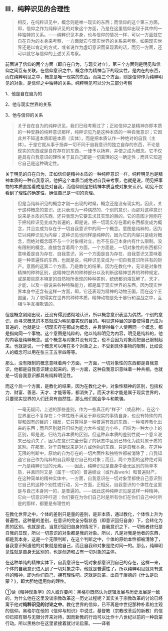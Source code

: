 <h2>Ⅲ．纯粹识见的合理性</h2><blockquote>相反，在纯粹识见中，概念则是唯一现实的东西；而信仰的这个第三方面，即，信仰之作为纯粹识见的对象这个方面，乃是在这里信仰出现于其中的一种独特的关系。——纯粹识见本身，也与信仰的情况一样，可以一方面就它自在自为的本身来考察，一方面就它与现实世界的关系来考察，如果现实世界还是以肯定的方式，或者说作为虚幻意识而呈现着的话，而另一方面，还可以就它与信仰的上述关系考察。</blockquote><p>前面讲了信仰的两个方面（即自在自为，与现实对立），第三个方面则是明见和信仰之间互有关联。在信仰意识之中，概念作为精神当下的现实性，是内在的东西，而在纯粹明见之中，概念是唯一现实的东西。而第三个方面，则是信仰作为纯粹明见的对象，是信仰之中独特的关系。纯粹明见可以分为三部分考察</p><p>1、他是自在自为的</p><p>2、他与现实世界的关系</p><p>3、他与信仰的关系</p><blockquote>关于自在自为的纯粹识见，我们已经考察过了；正如信仰之是精神亦即本质的一种安静的纯粹意识那样，纯粹识见乃是这种本质的一种自我意识；它因此并不知道本质即是本质〔实体〕，而是把本质认作一种绝对的自我〔主体〕。于是它就从事于扬弃一切不同于自我意识的独立自存的东西，不论是现实的东西或是自在存在的东西，一律予以扬弃，并使之成为概念。它不仅是具有自我意识的理性关于其自己即是一切真理的这一确定性；而且它知道它自己是这种确定性。</blockquote><p>关于明见的自在自为，正如信仰是精神本质的一种纯粹意识一样，纯粹明见也是精神本质的一种自我意识，他把这个本质当成绝对自我来考察，也就是说，明见把事物的本质直接看成是绝对自我，而信仰则是把精神本质当成对象来认识。明见不仅看到了理性的确定性，确信自己是一切的真理。</p><blockquote>但是当纯粹识见的概念才刚一出现的时候，概念还是没有现实的。因此，关于这种概念的意识，还只表现为一种偶然的、个别的意识，而那对这种意识说来是本质的东西，还只表现为它要去求其实现的目的。它的意图才刚刚在于把纯粹识见变成为普遍的，即是说，把一切现实存在着的东西都变成为概念，并且变成为存在于一切自我意识中的同一个概念。意图是纯粹的，因为它以纯粹识见为内容；这种识见也同样是纯粹的，因为它的内容只是绝对概念，而绝对概念既不与一个对象相对立，也不在自己本身内有什么限制。没有限制的概念，直接包含着两个方面，一个方面是，一切对象性的东西都只意味着是自为存在、自我意识，另一个方面是自为存在、自我意识又意味着是一种普遍性的东西，也就是说，纯粹识见变成为一切自我意识所共有的财产。意图的这第二个方面，乃是教化的结果，因为在教化中，无论是对象性精神的种种区别，这精神世界的种种部分以及判断这精神世界的种种规定，或是那些原本特定的自然物所表现的种种差别，统统都消溶瓦解了。天才，才能，以及一般说来各种特殊能力，都是属于现实世界的东西，因为现实世界本身中还含有这样一方面，即，它还表现为精神的动物王国，而在这个王国里，为了取得实在世界的种种本质，精神动物是处于暴行和混战之中，互相斗争互相欺骗的。</blockquote><p>但是概念刚刚出现，还没有得到透彻地认识，所以概念意识表达为偶然，个别的意识，而寻求概念的本质就成为明见要实现的目的。明见这种目的是要使得自己成为普遍的，也就是让一切现实存在都成为概念，并且使得每个人使用同一个概念，都是指向同一个事物。这个意图是纯粹的，他以纯粹明见为内容，明见是纯粹的，他的内容是纯粹概念。这个概念与对象并没有对立，也不会因为对象而把自己限制起来。也就是说，一个概念可以用在多个对象之上，不受到具体事物的限制，比如说人的概念可以用在张三王五李四等等。</p><p>那么，没有限制的概念意味着两个方面，一方面，一切对象性的东西都是自我意识，他都是自我意识建立起来的。另一方面，这种自我意识意味着一种共相，也就是一切自我意识都具有纯粹明见性。</p><p>而这个后一个方面，是教化的结果，因为在教化之中，对象性精神的区别，包括权力、财富、善恶、天才、才能等等，都消失了。而天才和才能是属于现实世界的，只要现实世界的人们还具有自然性，那么他们就会争斗和欺骗。</p><blockquote>—毫无疑问，上述的那些差别，作为一些真正的"样子"（或品种），在这个世界里已不复存在；个体性既不满足于非现实的事情自身，也没有特殊的内容和固有的目的；相反，它只算得是一种普遍有效的东西，一种培养教化出来的东西；而且区别就只归结为能力大些或能力小些，归结为一种大小上的区别，即是说，归结为非本质的区别。但这种非本质的差别性就一个意义说来已经消失了，因为在意识完全分裂了的状态中区别已转化为绝对属于质的区别。在那里，对于自我说来是对方或他物的东西，只是自我本身。在这种无限的判断中，原始的自为存在的一切片面性和独特性都被消除了；自我知道它自己作为纯粹的自我即是它自己的对象；而且，两个方面的这种绝对同一乃是纯粹识见的元素。——因此，纯粹识见是自身中全无区别的简单本质，并且同时又是〔属于一切的〕普遍绩业〔或作品werk〕和普遍财产。在这种简单的精神实体中，一方面，自我意识在一切对象里都使自己意识到它自己的这种个别性或行动，另一方面，正相反，自我意识的个体性在这里是与自己本身同一的，是普遍的。——因此这种纯粹识见是这样一种精神，它向一切意识呼吁道：你们要在为你们自己时是所有你们在你们自己中时所是的那样，都要是有理性的</blockquote><p>在教化世界之中，个体的差别只是量的差别，是非本质，通过教化，个体性上升为普遍性。这种量的差别，在意识的完全分裂状态（即意识回归自身）下，会转化为质的区别。也就是说，当意识回归自身的情况下，自我意识之下，一切他者终归是自我的显现，所以一切意识的对象都是我的对象。所以，凡是对我是他者的东西，都是我本身，这是一个无限判断，在这个判断之中，个体的原始本性都被清除了，自我意识知道他的对象就是他自己，而且自我和对象是绝对同一的。那么，纯粹明见性就是自身无区别的，也是创造和占有一切对象的主体。</p><p>在这种单纯的精神实体下，自我意识在一切对象都意识到自己的存在，这样一来，个体的自我意识进入到了一切对象之中，他就是普遍性了。所以纯粹明见就具有这样的精神，即为你们自己，拥有理性吧。这就是启蒙，出自于康德的《什么是启蒙？》，即大胆地运用你的理性。</p><p>①读《精神现象学》的人或许要问：黑格尔既然认为逻辑发展与历史发展是一致的，为什么他在这里没谈宗教改革这一历史过程呢？其实关于宗教改革的讨论已经寓于他对<b>纯粹识见的讨论之中</b>。教化世界的信仰，已不再是中世纪那种朴素的主观的信仰。黑格尔在他的《信仰与知识》中说过，基督教（宗教改革后的新教）的信仰已把有限与无限分开来对待，因而新教的行动可以比作十八世纪以前的一种启蒙行动。所以黑格尔在这里紧接着就讨论启蒙。——译者</p>